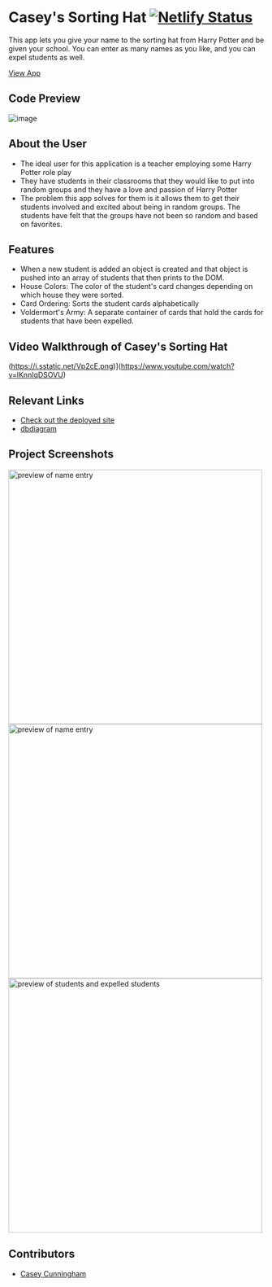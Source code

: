# Casey's Sorting Hat  [![Netlify Status](https://api.netlify.com/api/v1/badges/da130387-4e0f-4614-8b14-aac098c0039f/deploy-status)](https://app.netlify.com/sites/caseys-sorting-hat/deploys)
<!-- update the netlify badge above with your own badge that you can find at netlify under settings/general#status-badges -->


This app lets you give your name to the sorting hat from Harry Potter and be given your school. You can enter as many names as you like, and you can expel students as well.

[View App](https://caseys-sorting-hat.netlify.app/)

## Code Preview
![image](https://github.com/user-attachments/assets/53135f70-cc2f-41e6-9381-93762565ba11)


## About the User <!-- This is a scaled down user persona -->
- The ideal user for this application is a teacher employing some Harry Potter role play
- They have students in their classrooms that they would like to put into random groups and they have a love and passion of Harry Potter
- The problem this app solves for them is it allows them to get their students involved and excited about being in random groups. The students have felt that the groups have not been so random and based on favorites.

## Features
- When a new student is added an object is created and that object is pushed into an array of students that then prints to the DOM.
- House Colors: The color of the student's card changes depending on which house they were sorted.
- Card Ordering: Sorts the student cards alphabetically
- Voldermort's Army: A separate container of cards that hold the cards for students that have been expelled.

## Video Walkthrough of Casey's Sorting Hat
(https://i.sstatic.net/Vp2cE.png)](https://www.youtube.com/watch?v=lKnnIqDSOVU)

## Relevant Links
- [Check out the deployed site](https://caseys-sorting-hat.netlify.app/)
- [dbdiagram](https://dbdiagram.io/d/student-66a523a08b4bb5230e83dead)

## Project Screenshots

<img width="500" alt="preview of name entry" src="https://github.com/user-attachments/assets/e81fae28-4ead-4bfe-bddb-1cf092b8f1e1">
<img width="500" alt="preview of name entry" src="https://github.com/user-attachments/assets/0af5a646-5302-40aa-82ec-1f6d48c95cff">
<img width="500" alt="preview of students and expelled students" src="https://github.com/user-attachments/assets/148c68da-e5c2-4066-847c-8c8740720cd4">

## Contributors
- [Casey Cunningham](https://github.com/dinnerdoggy)
